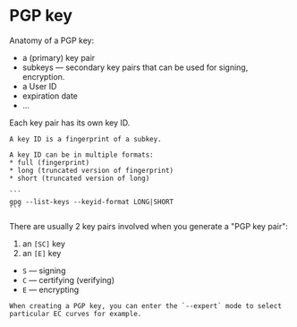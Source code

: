 # PGP key

Anatomy of a PGP key:
* a (primary) key pair
* subkeys — secondary key pairs that can be used for signing, encryption.
* a User ID
* expiration date
* ...

Each key pair has its own key ID.

~~~admonish note title="Key ID"
A key ID is a fingerprint of a subkey.

A key ID can be in multiple formats:
* full (fingerprint)
* long (truncated version of fingerprint)
* short (truncated version of long)

```
gpg --list-keys --keyid-format LONG|SHORT
```
~~~

There are usually 2 key pairs involved when you generate a "PGP key pair":
1. an `[SC]` key
2. an `[E]` key

* `S` — signing
* `C` — certifying (verifying)
* `E` — encrypting

~~~admonish tip
When creating a PGP key, you can enter the `--expert` mode to select particular EC curves for example. 
~~~
